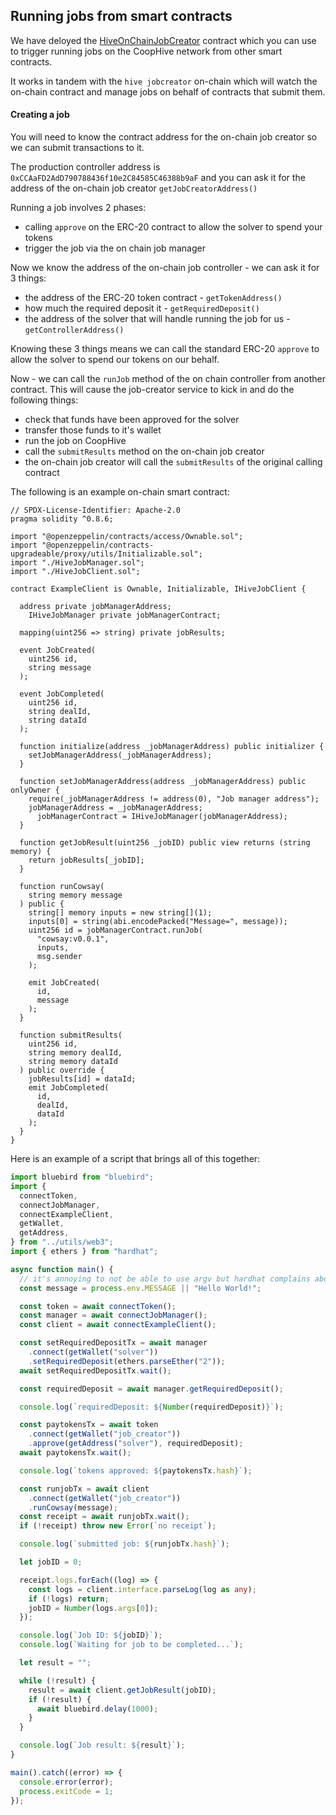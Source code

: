 ## Running jobs from smart contracts

We have deloyed the [HiveOnChainJobCreator](../hardhat/contracts/HiveOnChainJobCreator.sol) contract which you can
use to trigger running jobs on the CoopHive network from other smart contracts.

It works in tandem with the `hive jobcreator` on-chain which will watch the on-chain contract and manage jobs on
behalf of contracts that submit them.

#### Creating a job

You will need to know the contract address for the on-chain job creator so we can submit transactions to it.

The production controller address is `0xCCAaFD2AdD790788436f10e2C84585C46388b9aF` and you can ask it for the address of
the on-chain job creator `getJobCreatorAddress()`

Running a job involves 2 phases:

- calling `approve` on the ERC-20 contract to allow the solver to spend your tokens
- trigger the job via the on chain job manager

Now we know the address of the on-chain job controller - we can ask it for 3 things:

- the address of the ERC-20 token contract - `getTokenAddress()`
- how much the required deposit it - `getRequiredDeposit()`
- the address of the solver that will handle running the job for us - `getControllerAddress()`

Knowing these 3 things means we can call the standard ERC-20 `approve` to allow the solver to spend our tokens on our
behalf.

Now - we can call the `runJob` method of the on chain controller from another contract. This will cause the job-creator
service to kick in and do the following things:

- check that funds have been approved for the solver
- transfer those funds to it's wallet
- run the job on CoopHive
- call the `submitResults` method on the on-chain job creator
- the on-chain job creator will call the `submitResults` of the original calling contract

The following is an example on-chain smart contract:

```solidity
// SPDX-License-Identifier: Apache-2.0
pragma solidity ^0.8.6;

import "@openzeppelin/contracts/access/Ownable.sol";
import "@openzeppelin/contracts-upgradeable/proxy/utils/Initializable.sol";
import "./HiveJobManager.sol";
import "./HiveJobClient.sol";

contract ExampleClient is Ownable, Initializable, IHiveJobClient {

  address private jobManagerAddress;
    IHiveJobManager private jobManagerContract;

  mapping(uint256 => string) private jobResults;

  event JobCreated(
    uint256 id,
    string message
  );

  event JobCompleted(
    uint256 id,
    string dealId,
    string dataId
  );

  function initialize(address _jobManagerAddress) public initializer {
    setJobManagerAddress(_jobManagerAddress);
  }

  function setJobManagerAddress(address _jobManagerAddress) public onlyOwner {
    require(_jobManagerAddress != address(0), "Job manager address");
    jobManagerAddress = _jobManagerAddress;
      jobManagerContract = IHiveJobManager(jobManagerAddress);
  }

  function getJobResult(uint256 _jobID) public view returns (string memory) {
    return jobResults[_jobID];
  }

  function runCowsay(
    string memory message
  ) public {
    string[] memory inputs = new string[](1);
    inputs[0] = string(abi.encodePacked("Message=", message));
    uint256 id = jobManagerContract.runJob(
      "cowsay:v0.0.1",
      inputs,
      msg.sender
    );

    emit JobCreated(
      id,
      message
    );
  }

  function submitResults(
    uint256 id,
    string memory dealId,
    string memory dataId
  ) public override {
    jobResults[id] = dataId;
    emit JobCompleted(
      id,
      dealId,
      dataId
    );
  }
}
```

Here is an example of a script that brings all of this together:

```typescript
import bluebird from "bluebird";
import {
  connectToken,
  connectJobManager,
  connectExampleClient,
  getWallet,
  getAddress,
} from "../utils/web3";
import { ethers } from "hardhat";

async function main() {
  // it's annoying to not be able to use argv but hardhat complains about it
  const message = process.env.MESSAGE || "Hello World!";

  const token = await connectToken();
  const manager = await connectJobManager();
  const client = await connectExampleClient();

  const setRequiredDepositTx = await manager
    .connect(getWallet("solver"))
    .setRequiredDeposit(ethers.parseEther("2"));
  await setRequiredDepositTx.wait();

  const requiredDeposit = await manager.getRequiredDeposit();

  console.log(`requiredDeposit: ${Number(requiredDeposit)}`);

  const paytokensTx = await token
    .connect(getWallet("job_creator"))
    .approve(getAddress("solver"), requiredDeposit);
  await paytokensTx.wait();

  console.log(`tokens approved: ${paytokensTx.hash}`);

  const runjobTx = await client
    .connect(getWallet("job_creator"))
    .runCowsay(message);
  const receipt = await runjobTx.wait();
  if (!receipt) throw new Error(`no receipt`);

  console.log(`submitted job: ${runjobTx.hash}`);

  let jobID = 0;

  receipt.logs.forEach((log) => {
    const logs = client.interface.parseLog(log as any);
    if (!logs) return;
    jobID = Number(logs.args[0]);
  });

  console.log(`Job ID: ${jobID}`);
  console.log(`Waiting for job to be completed...`);

  let result = "";

  while (!result) {
    result = await client.getJobResult(jobID);
    if (!result) {
      await bluebird.delay(1000);
    }
  }

  console.log(`Job result: ${result}`);
}

main().catch((error) => {
  console.error(error);
  process.exitCode = 1;
});
```
